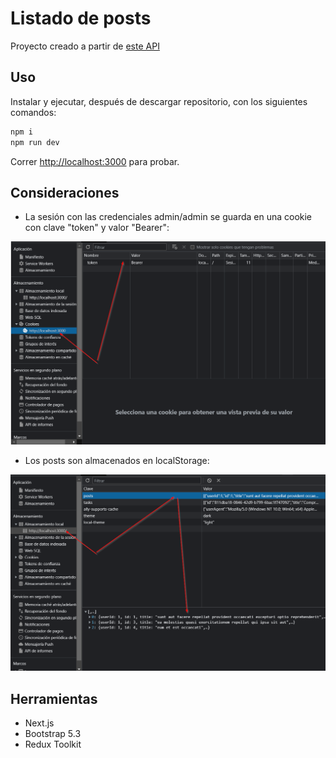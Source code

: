 # Listado de posts

Proyecto creado a partir de [este API](https://jsonplaceholder.typicode.com/posts)

## Uso

Instalar y ejecutar, después de descargar repositorio, con los siguientes comandos:

```bash
npm i
npm run dev
```

Correr [http://localhost:3000](http://localhost:3000) para probar.

## Consideraciones

* La sesión con las credenciales admin/admin se guarda en una cookie con clave "token" y valor "Bearer":

![screenshot](./public/session.png)

* Los posts son almacenados en localStorage:

![screenshot](./public/posts.png)

## Herramientas

* Next.js
* Bootstrap 5.3
* Redux Toolkit
